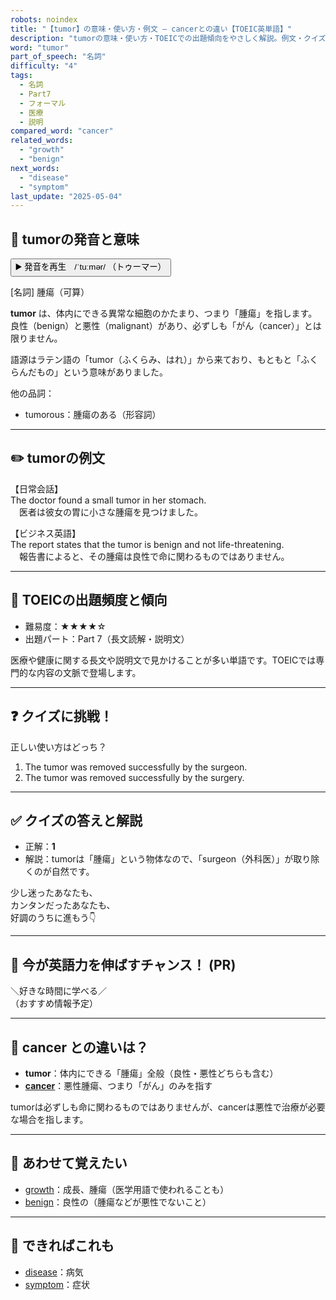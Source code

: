 ```yaml
---
robots: noindex
title: "【tumor】の意味・使い方・例文 ― cancerとの違い【TOEIC英単語】"
description: "tumorの意味・使い方・TOEICでの出題傾向をやさしく解説。例文・クイズ付きでcancerとの違いもわかりやすく学べます。"
word: "tumor"
part_of_speech: "名詞"
difficulty: "4"
tags:
  - 名詞
  - Part7
  - フォーマル
  - 医療
  - 説明
compared_word: "cancer"
related_words:
  - "growth"
  - "benign"
next_words:
  - "disease"
  - "symptom"
last_update: "2025-05-04"
---
```


## 🔰 tumorの発音と意味

<button class="play-audio" onclick="playTTS('tumor')">
  <span class="play-audio-main">
    ▶️ 発音を再生　/ˈtuːmər/
  </span>
  <span class="play-audio-sub">
    （トゥーマー）
  </span>
</button>

[名詞] 腫瘍（可算）

**tumor** は、体内にできる異常な細胞のかたまり、つまり「腫瘍」を指します。良性（benign）と悪性（malignant）があり、必ずしも「がん（cancer）」とは限りません。

語源はラテン語の「tumor（ふくらみ、はれ）」から来ており、もともと「ふくらんだもの」という意味がありました。

他の品詞：  
- tumorous：腫瘍のある（形容詞）

---

## ✏️ tumorの例文

【日常会話】  
The doctor found a small tumor in her stomach.  
　医者は彼女の胃に小さな腫瘍を見つけました。

【ビジネス英語】  
The report states that the tumor is benign and not life-threatening.  
　報告書によると、その腫瘍は良性で命に関わるものではありません。

---

## 🎯 TOEICの出題頻度と傾向

- 難易度：★★★★☆
- 出題パート：Part 7（長文読解・説明文）

医療や健康に関する長文や説明文で見かけることが多い単語です。TOEICでは専門的な内容の文脈で登場します。

---

## ❓ クイズに挑戦！

正しい使い方はどっち？

1. The tumor was removed successfully by the surgeon.  
2. The tumor was removed successfully by the surgery.

---

## ✅ クイズの答えと解説

- 正解：**1**
- 解説：tumorは「腫瘍」という物体なので、「surgeon（外科医）」が取り除くのが自然です。

少し迷ったあなたも、  
カンタンだったあなたも、  
好調のうちに進もう👇️

---

## 🚀 今が英語力を伸ばすチャンス！ (PR)

<div class="info-center">
＼好きな時間に学べる／<br>  
（おすすめ情報予定）
</div>

---

## 🤔  cancer との違いは？

- **tumor**：体内にできる「腫瘍」全般（良性・悪性どちらも含む）
- **[cancer](/word/cancer/)**：悪性腫瘍、つまり「がん」のみを指す

tumorは必ずしも命に関わるものではありませんが、cancerは悪性で治療が必要な場合を指します。

---

## 🧩 あわせて覚えたい

- [growth](/word/growth/)：成長、腫瘍（医学用語で使われることも）
- [benign](/word/benign/)：良性の（腫瘍などが悪性でないこと）

---

## 📖 できればこれも

- [disease](/word/disease/)：病気
- [symptom](/word/symptom/)：症状

<!-- cvid: aid30_bid36 -->
